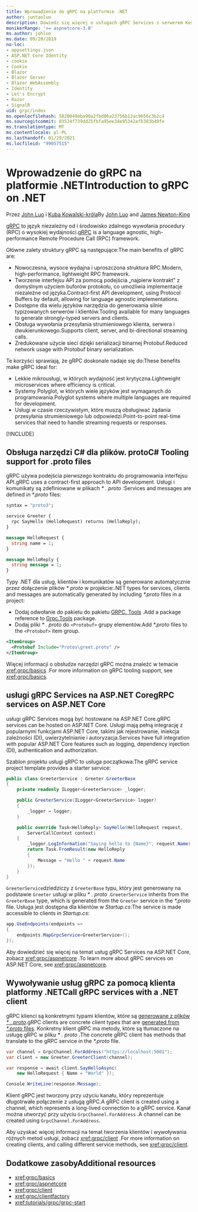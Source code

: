 ```yaml
---
title: Wprowadzenie do gRPC na platformie .NET
author: juntaoluo
description: Dowiedz się więcej o usługach gRPC Services z serwerem Kestrel i stosem ASP.NET Core.
monikerRange: '>= aspnetcore-3.0'
ms.author: johluo
ms.date: 09/20/2019
no-loc:
- appsettings.json
- ASP.NET Core Identity
- cookie
- Cookie
- Blazor
- Blazor Server
- Blazor WebAssembly
- Identity
- Let's Encrypt
- Razor
- SignalR
uid: grpc/index
ms.openlocfilehash: 5820049aba90a2fbd06a23756b12ac9656c3b2c4
ms.sourcegitcommit: 83524f739dd25fbfa95ee34e95342afb383b49fe
ms.translationtype: MT
ms.contentlocale: pl-PL
ms.lasthandoff: 01/29/2021
ms.locfileid: "99057515"
---
```

# <a name="introduction-to-grpc-on-net"></a><span data-ttu-id="8ff0b-103">Wprowadzenie do gRPC na platformie .NET</span><span class="sxs-lookup"><span data-stu-id="8ff0b-103">Introduction to gRPC on .NET</span></span>

<span data-ttu-id="8ff0b-104">Przez [John Luo](https://github.com/juntaoluo) i [Kuba Kowalski-króla](https://twitter.com/jamesnk)</span><span class="sxs-lookup"><span data-stu-id="8ff0b-104">By [John Luo](https://github.com/juntaoluo) and [James Newton-King](https://twitter.com/jamesnk)</span></span>

<span data-ttu-id="8ff0b-105">[gRPC](https://grpc.io/docs/guides/) to język niezależny od i środowisko zdalnego wywołania procedury (RPC) o wysokiej wydajności.</span><span class="sxs-lookup"><span data-stu-id="8ff0b-105">[gRPC](https://grpc.io/docs/guides/) is a language agnostic, high-performance Remote Procedure Call (RPC) framework.</span></span>

<span data-ttu-id="8ff0b-106">Główne zalety struktury gRPC są następujące:</span><span class="sxs-lookup"><span data-stu-id="8ff0b-106">The main benefits of gRPC are:</span></span>
* <span data-ttu-id="8ff0b-107">Nowoczesna, wysoce wydajna i uproszczona struktura RPC.</span><span class="sxs-lookup"><span data-stu-id="8ff0b-107">Modern, high-performance, lightweight RPC framework.</span></span>
* <span data-ttu-id="8ff0b-108">Tworzenie interfejsu API za pomocą podejścia „najpierw kontrakt” z domyślnym użyciem buforów protokołu, co umożliwia implementacje niezależne od języka.</span><span class="sxs-lookup"><span data-stu-id="8ff0b-108">Contract-first API development, using Protocol Buffers by default, allowing for language agnostic implementations.</span></span>
* <span data-ttu-id="8ff0b-109">Dostępne dla wielu języków narzędzia do generowania silnie typizowanych serwerów i klientów.</span><span class="sxs-lookup"><span data-stu-id="8ff0b-109">Tooling available for many languages to generate strongly-typed servers and clients.</span></span>
* <span data-ttu-id="8ff0b-110">Obsługa wywołania przesyłania strumieniowego klienta, serwera i dwukierunkowego.</span><span class="sxs-lookup"><span data-stu-id="8ff0b-110">Supports client, server, and bi-directional streaming calls.</span></span>
* <span data-ttu-id="8ff0b-111">Zredukowane użycie sieci dzięki serializacji binarnej Protobuf.</span><span class="sxs-lookup"><span data-stu-id="8ff0b-111">Reduced network usage with Protobuf binary serialization.</span></span>

<span data-ttu-id="8ff0b-112">Te korzyści sprawiają, że gRPC doskonale nadaje się do:</span><span class="sxs-lookup"><span data-stu-id="8ff0b-112">These benefits make gRPC ideal for:</span></span>
* <span data-ttu-id="8ff0b-113">Lekkie mikrousługi, w których wydajność jest krytyczna.</span><span class="sxs-lookup"><span data-stu-id="8ff0b-113">Lightweight microservices where efficiency is critical.</span></span>
* <span data-ttu-id="8ff0b-114">Systemy Polyglot, w których wiele języków jest wymaganych do programowania.</span><span class="sxs-lookup"><span data-stu-id="8ff0b-114">Polyglot systems where multiple languages are required for development.</span></span>
* <span data-ttu-id="8ff0b-115">Usługi w czasie rzeczywistym, które muszą obsługiwać żądania przesyłania strumieniowego lub odpowiedzi.</span><span class="sxs-lookup"><span data-stu-id="8ff0b-115">Point-to-point real-time services that need to handle streaming requests or responses.</span></span>

[!INCLUDE[](~/includes/gRPCazure.md)]

## <a name="c-tooling-support-for-proto-files"></a><span data-ttu-id="8ff0b-116">Obsługa narzędzi C# dla plików. proto</span><span class="sxs-lookup"><span data-stu-id="8ff0b-116">C# Tooling support for .proto files</span></span>

<span data-ttu-id="8ff0b-117">gRPC używa podejścia pierwszego kontraktu do programowania interfejsu API.</span><span class="sxs-lookup"><span data-stu-id="8ff0b-117">gRPC uses a contract-first approach to API development.</span></span> <span data-ttu-id="8ff0b-118">Usługi i komunikaty są zdefiniowane w plikach *\* . proto* :</span><span class="sxs-lookup"><span data-stu-id="8ff0b-118">Services and messages are defined in *\*.proto* files:</span></span>

```protobuf
syntax = "proto3";

service Greeter {
  rpc SayHello (HelloRequest) returns (HelloReply);
}

message HelloRequest {
  string name = 1;
}

message HelloReply {
  string message = 1;
}
```

<span data-ttu-id="8ff0b-119">Typy .NET dla usług, klientów i komunikatów są generowane automatycznie przez dołączenie plików *\* proto* w projekcie:</span><span class="sxs-lookup"><span data-stu-id="8ff0b-119">.NET types for services, clients and messages are automatically generated by including *\*.proto* files in a project:</span></span>

* <span data-ttu-id="8ff0b-120">Dodaj odwołanie do pakietu do pakietu [GRPC. Tools](https://www.nuget.org/packages/Grpc.Tools/) .</span><span class="sxs-lookup"><span data-stu-id="8ff0b-120">Add a package reference to [Grpc.Tools](https://www.nuget.org/packages/Grpc.Tools/) package.</span></span>
* <span data-ttu-id="8ff0b-121">Dodaj pliki *\* . proto* do `<Protobuf>` grupy elementów.</span><span class="sxs-lookup"><span data-stu-id="8ff0b-121">Add *\*.proto* files to the `<Protobuf>` item group.</span></span>

```xml
<ItemGroup>
  <Protobuf Include="Protos\greet.proto" />
</ItemGroup>
```

<span data-ttu-id="8ff0b-122">Więcej informacji o obsłudze narzędzi gRPC można znaleźć w temacie <xref:grpc/basics> .</span><span class="sxs-lookup"><span data-stu-id="8ff0b-122">For more information on gRPC tooling support, see <xref:grpc/basics>.</span></span>

## <a name="grpc-services-on-aspnet-core"></a><span data-ttu-id="8ff0b-123">usługi gRPC Services na ASP.NET Core</span><span class="sxs-lookup"><span data-stu-id="8ff0b-123">gRPC services on ASP.NET Core</span></span>

<span data-ttu-id="8ff0b-124">usługi gRPC Services mogą być hostowane na ASP.NET Core.</span><span class="sxs-lookup"><span data-stu-id="8ff0b-124">gRPC services can be hosted on ASP.NET Core.</span></span> <span data-ttu-id="8ff0b-125">Usługi mają pełną integrację z popularnymi funkcjami ASP.NET Core, takimi jak rejestrowanie, iniekcja zależności (DI), uwierzytelnianie i autoryzacja.</span><span class="sxs-lookup"><span data-stu-id="8ff0b-125">Services have full integration with popular ASP.NET Core features such as logging, dependency injection (DI), authentication and authorization.</span></span>

<span data-ttu-id="8ff0b-126">Szablon projektu usługi gRPC to usługa początkowa:</span><span class="sxs-lookup"><span data-stu-id="8ff0b-126">The gRPC service project template provides a starter service:</span></span>

```csharp
public class GreeterService : Greeter.GreeterBase
{
    private readonly ILogger<GreeterService> _logger;

    public GreeterService(ILogger<GreeterService> logger)
    {
        _logger = logger;
    }

    public override Task<HelloReply> SayHello(HelloRequest request,
        ServerCallContext context)
    {
        _logger.LogInformation("Saying hello to {Name}", request.Name);
        return Task.FromResult(new HelloReply 
        {
            Message = "Hello " + request.Name
        });
    }
}
```

<span data-ttu-id="8ff0b-127">`GreeterService`dziedziczy z `GreeterBase` typu, który jest generowany na podstawie `Greeter` usługi w pliku *\* . proto* .</span><span class="sxs-lookup"><span data-stu-id="8ff0b-127">`GreeterService` inherits from the `GreeterBase` type, which is generated from the `Greeter` service in the *\*.proto* file.</span></span> <span data-ttu-id="8ff0b-128">Usługa jest dostępna dla klientów w *Startup.cs*:</span><span class="sxs-lookup"><span data-stu-id="8ff0b-128">The service is made accessible to clients in *Startup.cs*:</span></span>

```csharp
app.UseEndpoints(endpoints =>
{
    endpoints.MapGrpcService<GreeterService>();
});
```

<span data-ttu-id="8ff0b-129">Aby dowiedzieć się więcej na temat usług gRPC Services na ASP.NET Core, zobacz <xref:grpc/aspnetcore> .</span><span class="sxs-lookup"><span data-stu-id="8ff0b-129">To learn more about gRPC services on ASP.NET Core, see <xref:grpc/aspnetcore>.</span></span>

## <a name="call-grpc-services-with-a-net-client"></a><span data-ttu-id="8ff0b-130">Wywoływanie usług gRPC za pomocą klienta platformy .NET</span><span class="sxs-lookup"><span data-stu-id="8ff0b-130">Call gRPC services with a .NET client</span></span>

<span data-ttu-id="8ff0b-131">gRPC klienci są konkretnymi typami klientów, które są [generowane z plików *\* . proto*](xref:grpc/basics#generated-c-assets).</span><span class="sxs-lookup"><span data-stu-id="8ff0b-131">gRPC clients are concrete client types that are [generated from *\*.proto* files](xref:grpc/basics#generated-c-assets).</span></span> <span data-ttu-id="8ff0b-132">Konkretny klient gRPC ma metody, które są tłumaczone na usługę gRPC w pliku *\* . proto* .</span><span class="sxs-lookup"><span data-stu-id="8ff0b-132">The concrete gRPC client has methods that translate to the gRPC service in the *\*.proto* file.</span></span>

```csharp
var channel = GrpcChannel.ForAddress("https://localhost:5001");
var client = new Greeter.GreeterClient(channel);

var response = await client.SayHelloAsync(
    new HelloRequest { Name = "World" });

Console.WriteLine(response.Message);
```

<span data-ttu-id="8ff0b-133">Klient gRPC jest tworzony przy użyciu kanału, który reprezentuje długotrwałe połączenie z usługą gRPC.</span><span class="sxs-lookup"><span data-stu-id="8ff0b-133">A gRPC client is created using a channel, which represents a long-lived connection to a gRPC service.</span></span> <span data-ttu-id="8ff0b-134">Kanał można utworzyć przy użyciu `GrpcChannel.ForAddress` .</span><span class="sxs-lookup"><span data-stu-id="8ff0b-134">A channel can be created using `GrpcChannel.ForAddress`.</span></span>

<span data-ttu-id="8ff0b-135">Aby uzyskać więcej informacji na temat tworzenia klientów i wywoływania różnych metod usługi, zobacz <xref:grpc/client> .</span><span class="sxs-lookup"><span data-stu-id="8ff0b-135">For more information on creating clients, and calling different service methods, see <xref:grpc/client>.</span></span>

## <a name="additional-resources"></a><span data-ttu-id="8ff0b-136">Dodatkowe zasoby</span><span class="sxs-lookup"><span data-stu-id="8ff0b-136">Additional resources</span></span>

* <xref:grpc/basics>
* <xref:grpc/aspnetcore>
* <xref:grpc/client>
* <xref:grpc/clientfactory>
* <xref:tutorials/grpc/grpc-start>
